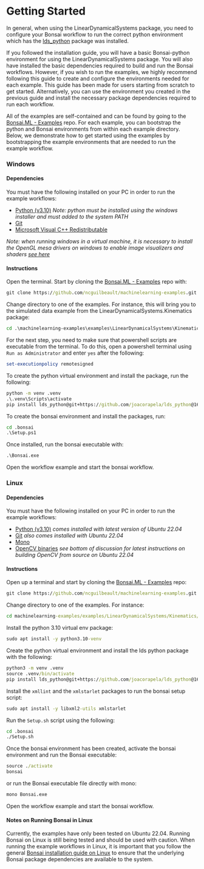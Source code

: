 # Getting Started

In general, when using the LinearDynamicalSystems package, you need to configure your Bonsai workflow to run the correct python environment which has the [lds_python](https://github.com/joacorapela/lds_python) package was installed.

If you followed the installation guide, you will have a basic Bonsai-python environment for using the LinearDynamicalSystems package. You will also have installed the basic dependencies required to build and run the Bonsai workflows. However, if you wish to run the examples, we highly recommend following this guide to create and configure the environments needed for each example. This guide has been made for users starting from scratch to get started. Alternatively, you can use the environment you created in the previous guide and install the necessary package dependencies required to run each workflow.

All of the examples are self-contained and can be found by going to the [Bonsai.ML - Examples](https://github.com/ncguilbeault/machinelearning-examples) repo. For each example, you can bootstrap the python and Bonsai environments from within each example directory. Below, we demonstrate how to get started using the examples by bootstrapping the example environments that are needed to run the example workflow.

### Windows

#### Dependencies

You must have the following installed on your PC in order to run the example workflows:

- [Python (v3.10)](https://www.python.org/downloads/) *Note: python must be installed using the windows installer and must added to the system PATH*
- [Git](https://git-scm.com/downloads)
- [Microsoft Visual C++ Redistributable](https://aka.ms/vs/16/release/vc_redist.x64.exe)

*Note: when running windows in a virtual machine, it is necessary to install the OpenGL mesa drivers on windows to enable image visualizers and shaders [see here](https://github.com/pal1000/mesa-dist-win)*

#### Instructions

Open the terminal. Start by cloning the [Bonsai.ML - Examples](https://github.com/ncguilbeault/machinelearning-examples) repo with:

```cmd
git clone https://github.com/ncguilbeault/machinelearning-examples.git
```

Change directory to one of the examples. For instance, this will bring you to the simulated data example from the LinearDynamicalSystems.Kinematics package:

```cmd
cd .\machinelearning-examples\examples\LinearDynamicalSystems\Kinematics\SimulatedData
```

For the next step, you need to make sure that powershell scripts are executable from the terminal. To do this, open a powershell terminal using `Run as Administrator` and enter `yes` after the following:

```powershell
set-executionpolicy remotesigned
```

To create the python virtual environment and install the package, run the following:

```cmd
python -m venv .venv 
.\.venv\Scripts\activate
pip install lds_python@git+https://github.com/joacorapela/lds_python@168d4c05bb4b014998c7d3a2a57d143244a44bdd
```

To create the bonsai environment and install the packages, run:

```cmd
cd .bonsai
.\Setup.ps1
```

Once installed, run the bonsai executable with:

```cmd
.\Bonsai.exe
```

Open the workflow example and start the bonsai workflow.

### Linux

#### Dependencies

You must have the following installed on your PC in order to run the example workflows:

- [Python (v3.10)](https://www.python.org/downloads/) *comes installed with latest version of Ubuntu 22.04*
- [Git](https://git-scm.com/downloads) *also comes installed with Ubuntu 22.04*
- [Mono](https://www.mono-project.com/download/stable/#download-lin)
- [OpenCV binaries](https://github.com/orgs/bonsai-rx/discussions/1101) *see bottom of discussion for latest instructions on building OpenCV from source on Ubuntu 22.04*

#### Instructions

Open up a terminal and start by cloning the [Bonsai.ML - Examples](https://github.com/ncguilbeault/machinelearning-examples) repo:

```cmd
git clone https://github.com/ncguilbeault/machinelearning-examples.git
```

Change directory to one of the examples. For instance:

```cmd
cd machinelearning-examples/examples/LinearDynamicalSystems/Kinematics/SimulatedData
```

Install the python 3.10 virtual env package:

```cmd
sudo apt install -y python3.10-venv
```

Create the python virtual environment and install the lds python package with the following:

```cmd
python3 -m venv .venv 
source .venv/bin/activate
pip install lds_python@git+https://github.com/joacorapela/lds_python@168d4c05bb4b014998c7d3a2a57d143244a44bdd
```

Install the `xmllint` and the `xmlstarlet` packages to run the bonsai setup script:

```cmd
sudo apt install -y libxml2-utils xmlstarlet
```

Run the `Setup.sh` script using the following:

```cmd
cd .bonsai
./Setup.sh
```

Once the bonsai environment has been created, activate the bonsai environment and run the Bonsai executable:

```cmd
source ./activate
bonsai
```

or run the Bonsai executable file directly with mono:

```cmd
mono Bonsai.exe
```

Open the workflow example and start the bonsai workflow.

#### Notes on Running Bonsai in Linux

Currently, the examples have only been tested on Ubuntu 22.04. Running Bonsai on Linux is still being tested and should be used with caution. When running the example workflows in Linux, it is important that you follow the general [Bonsai installation guide on Linux](https://github.com/orgs/bonsai-rx/discussions/1101) to ensure that the underlying Bonsai package dependencies are available to the system.
